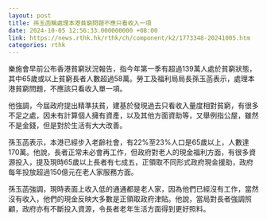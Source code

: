 ```yaml
---
layout: post
title: 孫玉菡稱處理本港貧窮問題不應只看收入一項
date: 2024-10-05 12:56:33.000000000 +08:00
link: https://news.rthk.hk/rthk/ch/component/k2/1773348-20241005.htm
categories: rthk
---
```


樂施會早前公布香港貧窮狀況報告，指今年第一季有超過139萬人處於貧窮狀態，其中65歲或以上貧窮長者人數超過58萬。勞工及福利局局長孫玉菡表示，處理本港貧窮問題，不應該只看收入單一項。

他強調，今屆政府提出精準扶貧，建基於發現過去只看收入量度相對貧窮，有很多不足之處，因未有計算個人擁有資產，以及其他方面資助等，又舉例指公屋，雖然不是金錢，但是對於生活有大大改善。

孫玉菡表示，本港已經步入老齡社會，有22%至23%人口是65歲以上，人數達170萬。他說，長者正常未必會再工作，但政府對老人的現金福利方面，有很多資源投入，提及現時65歲以上長者有七成五，正領取不同形式政府現金援助，政府每年投放超過150億元在老人家服務方面。

孫玉菡強調，現時表面上收入低的通通都是老人家，因為他們已經沒有工作，當然沒有收入，他們的現金反映大多數是正領取政府津貼。他說，當局對長者強調照顧，政府亦有不斷投入資源，令長者老年生活方面得到更好照料。

